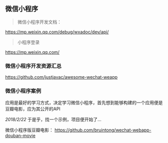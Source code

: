 ## 微信小程序

> 微信小程序开发文档： 

https://mp.weixin.qq.com/debug/wxadoc/dev/api/

> 小程序登录

https://mp.weixin.qq.com/

### 微信小程序开发资源汇总

https://github.com/justjavac/awesome-wechat-weapp

### 微信小程序案例

应用是最好的学习方式，决定学习微信小程序，首先想到能够构建的一个应用便是豆瓣电影，应为其公开的API

*2018/2/22*
于是乎，找一个示例，项目便开始了...

微信小程序版豆瓣电影： https://github.com/bruintong/wechat-webapp-douban-movie